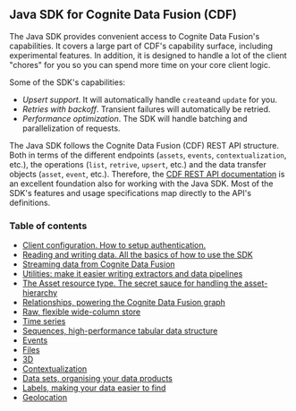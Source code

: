 ## Java SDK for Cognite Data Fusion (CDF)

The Java SDK provides convenient access to Cognite Data Fusion's capabilities. It covers a large part of CDF's 
capability surface, including experimental features. In addition, it is designed to handle a lot of the client "chores" 
for you so you can spend more time on your core client logic. 

Some of the SDK's capabilities:
- _Upsert support_. It will automatically handle `create`and `update` for you.
- _Retries with backoff_. Transient failures will automatically be retried.
- _Performance optimization_. The SDK will handle batching and parallelization of requests.

The Java SDK follows the Cognite Data Fusion (CDF) REST API structure. Both in terms of the different endpoints
(`assets`, `events`, `contextualization`, etc.), the operations (`list`, `retrive`, `upsert`, etc.) and the
data transfer objects (`asset`, `event`, etc.). Therefore, the [CDF REST API documentation](https://docs.cognite.com/api/v1/)
is an excellent foundation also for working with the Java SDK. Most of the SDK's features and usage specifications 
map directly to the API's definitions.

### Table of contents

- [Client configuration. How to setup authentication.](clientSetup.md)
- [Reading and writing data. All the basics of how to use the SDK](readAndWriteData.md)
- [Streaming data from Cognite Data Fusion](streamingData.md)
- [Utilities: make it easier writing extractors and data pipelines](utils.md)
- [The Asset resource type. The secret sauce for handling the asset-hierarchy](assets.md)
- [Relationships, powering the Cognite Data Fusion graph](relationships.md)
- [Raw, flexible wide-column store](raw.md)
- [Time series](timeSeries.md)
- [Sequences, high-performance tabular data structure](sequence.md)
- [Events](events.md)
- [Files](files.md)
- [3D](threeD.md)
- [Contextualization](contextualization.md)
- [Data sets, organising your data products](dataSets.md)
- [Labels, making your data easier to find](labels.md)
- [Geolocation](geoLocation.md)
